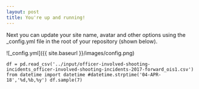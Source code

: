 ```yaml
---
layout: post
title: You're up and running!
---
```


Next you can update your site name, avatar and other options using the _config.yml file in the root of your repository (shown below).

![_config.yml]({{ site.baseurl }}/images/config.png)

`df = pd.read_csv('../input/officer-involved-shooting-incidents_officer-involved-shooting-incidents-2017-forward_ois1.csv')
from datetime import datetime
#datetime.strptime('04-APR-18','%d,%b,%y')
df.sample(7)`